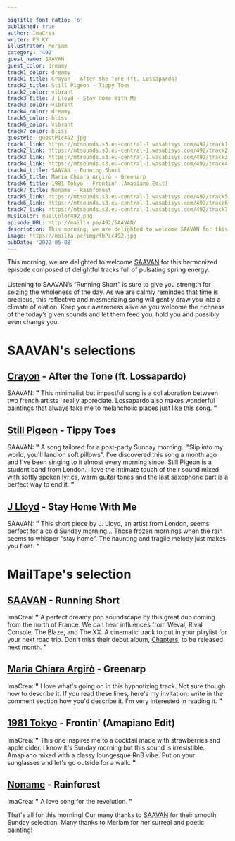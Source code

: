 ```yaml
---

bigTitle_font_ratio: '6'
published: true
author: ImaCrea
writer: PS KY
illustrator: Meriam
category: '492'
guest_name: SAAVAN
guest_color: dreamy
track1_color: dreamy
track1_title: Crayon - After the Tone (ft. Lossapardo)
track2_title: Still Pigeon - Tippy Toes
track2_color: vibrant
track3_title: J Lloyd - Stay Home With Me
track3_color: vibrant
track4_color: dreamy
track5_color: bliss
track6_color: vibrant
track7_color: bliss
guestPic: guestPic492.jpg
track1_link: https://mtsounds.s3.eu-central-1.wasabisys.com/492/track1.mp3
track2_link: https://mtsounds.s3.eu-central-1.wasabisys.com/492/track2.mp3
track3_link: https://mtsounds.s3.eu-central-1.wasabisys.com/492/track3.mp3
track4_link: https://mtsounds.s3.eu-central-1.wasabisys.com/492/track4.mp3
track4_title: SAAVAN - Running Short
track5_title: Maria Chiara Argirò - Greenarp
track6_title: 1981 Tokyo - Frontin' (Amapiano Edit)
track7_title: Noname - Rainforest
track5_link: https://mtsounds.s3.eu-central-1.wasabisys.com/492/track5.mp3
track6_link: https://mtsounds.s3.eu-central-1.wasabisys.com/492/track6.mp3
track7_link: https://mtsounds.s3.eu-central-1.wasabisys.com/492/track7.mp3
musiColor: musiColor492.png
episode_URL: http://mailta.pe/492/SAAVAN/
description: This morning, we are delighted to welcome SAAVAN for this harmonized episode composed of delightful tracks full of pulsating spring energy. Listening to SAAVAN’s “Running Short” is sure to give you strength for seizing the wholeness of the day. As we are calmly reminded that time is precious, this reflective and mesmerizing song will gently draw you into a climate of elation. Keep your awareness alive as you welcome the richness of the today’s given sounds and let them feed you, hold you and possibly even change you.
image: https://mailta.pe/img/fbPic492.jpg
pubDate: '2022-05-08'
---
```

This morning, we are delighted to welcome [SAAVAN](https://saavan.bandcamp.com/) for this harmonized episode composed of delightful tracks full of pulsating spring energy.
<br><br>
Listening to SAAVAN’s “Running Short” is sure to give you strength for seizing the wholeness of the day. As we are calmly reminded that time is precious, this reflective and mesmerizing song will gently draw you into a climate of elation. Keep your awareness alive as you welcome the richness of the today’s given sounds and let them feed you, hold you and possibly even change you.


# SAAVAN's selections
## [Crayon](https://crayon-music.bandcamp.com/) - After the Tone (ft. Lossapardo)
SAAVAN: **"** This minimalist but impactful song is a collaboration between two french artists I really appreciate. Lossapardo also makes wonderful paintings that always take me to melancholic places just like this song. **"** 

## [Still Pigeon](https://niceguysweare.bandcamp.com/track/tippy-toes) - Tippy Toes
SAAVAN: **"** A song tailored for a post-party Sunday morning…"Slip into my world, you'll land on soft pillows". I've discovered this song a month ago and I've been singing to it almost every morning since. Still Pigeon is a student band from London. I love the intimate touch of their sound mixed with softly spoken lyrics, warm guitar tones and the last saxophone part is a perfect way to end it. **"** 

## [J Lloyd](https://j-lloyd.bandcamp.com/releases) - Stay Home With Me
SAAVAN: **"** This short piece by J. Lloyd, an artist from London, seems perfect for a cold Sunday morning… Those frozen mornings when the rain seems to whisper "stay home”. The haunting and fragile melody just makes you float. **"** 

# MailTape's selection

## [SAAVAN](https://saavan.bandcamp.com/) - Running Short
ImaCrea: **"** A perfect dreamy pop soundscape by this great duo coming from the north of France. We can hear influences from Weval, Rival Console, The Blaze, and The XX. A cinematic track to put in your playlist for your next road trip. Don't miss their debut album, [Chapters](https://saavan.bandcamp.com/), to be released next month. **"** 

## [Maria Chiara Argirò](https://mariachiaramusic.bandcamp.com/album/forest-city) - Greenarp
ImaCrea: **"** I love what's going on in this hypnotizing track. Not sure though how to describe it. If you read these lines, here's my invitation: write in the comment section how you'd describe it. I'm very interested in reading it. **"** 

## [1981 Tokyo](https://1981tokyo.bandcamp.com) - Frontin' (Amapiano Edit)
ImaCrea: **"** This one inspires me to a cocktail made with strawberries and apple cider. I know it's Sunday morning but this sound is irresistible. Amapiano mixed with a classy loungesque RnB vibe. Put on your sunglasses and let's go outside for a walk. **"** 

## [Noname](https://nonameraps.bandcamp.com) - Rainforest
ImaCrea: **"** A love song for the revolution. **"** 

That's all for this morning! Our many thanks to [SAAVAN](https://SAAVAN.bandcamp.com) for their smooth Sunday selection. Many thanks to Meriam for her surreal and poetic painting!
